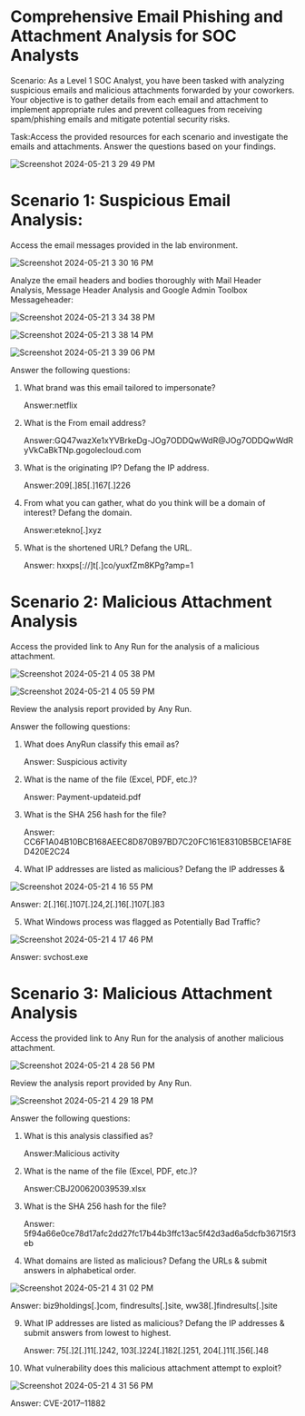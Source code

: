<h1>Comprehensive Email Phishing and Attachment Analysis for SOC Analysts</h1> 

Scenario: As a Level 1 SOC Analyst, you have been tasked with analyzing suspicious emails and malicious attachments forwarded by your coworkers. Your objective is to gather details from each email and attachment to implement appropriate rules and prevent colleagues from receiving spam/phishing emails and mitigate potential security risks.

Task:Access the provided resources for each scenario and investigate the emails and attachments. Answer the questions based on your findings.

![Screenshot 2024-05-21 3 29 49 PM](https://github.com/mmedinabet/Phishing-Labs-/assets/142737434/edf78f12-ada5-46e2-babb-150b91374aa0)


<h1> Scenario 1: Suspicious Email Analysis: </h1>
Access the email messages provided in the lab environment.

![Screenshot 2024-05-21 3 30 16 PM](https://github.com/mmedinabet/Phishing-Labs-/assets/142737434/660d9499-035a-4c63-9866-508d5c467c63)

Analyze the email headers and bodies thoroughly with Mail Header Analysis, Message Header Analysis and Google Admin Toolbox Messageheader:

![Screenshot 2024-05-21 3 34 38 PM](https://github.com/mmedinabet/Phishing-Labs-/assets/142737434/af5b2428-2b4f-4693-be23-e5a3aadff11c)

![Screenshot 2024-05-21 3 38 14 PM](https://github.com/mmedinabet/Phishing-Labs-/assets/142737434/c14899ae-b015-4a1a-9e28-61b2126f1baa)

![Screenshot 2024-05-21 3 39 06 PM](https://github.com/mmedinabet/Phishing-Labs-/assets/142737434/fecbf511-7bc6-41e9-b311-98a5b1664da2)

Answer the following questions:
1. What brand was this email tailored to impersonate?

   Answer:netflix
   
2. What is the From email address?
   
   Answer:GQ47wazXe1xYVBrkeDg-JOg7ODDQwWdR@JOg7ODDQwWdR yVkCaBkTNp.gogolecloud.com
   
3. What is the originating IP? Defang the IP address.

   Answer:209[.]85[.]167[.]226

4. From what you can gather, what do you think will be a domain of interest? Defang the domain.

   Answer:etekno[.]xyz
   
5. What is the shortened URL? Defang the URL.

   Answer: hxxps[://]t[.]co/yuxfZm8KPg?amp=1



<h1> Scenario 2: Malicious Attachment Analysis </h1>

Access the provided link to Any Run for the analysis of a malicious attachment.

![Screenshot 2024-05-21 4 05 38 PM](https://github.com/mmedinabet/Phishing-Labs-/assets/142737434/4da9a427-ee9d-45a0-8450-7c7bb7f1ef6a)

![Screenshot 2024-05-21 4 05 59 PM](https://github.com/mmedinabet/Phishing-Labs-/assets/142737434/33c11c35-b8c9-4231-a330-e73c3163c51e)

Review the analysis report provided by Any Run.

Answer the following questions:

1. What does AnyRun classify this email as?

   Answer: Suspicious activity
   
2. What is the name of the file (Excel, PDF, etc.)?

   Answer: Payment-updateid.pdf
   
3. What is the SHA 256 hash for the file?

   Answer: CC6F1A04B10BCB168AEEC8D870B97BD7C20FC161E8310B5BCE1AF8ED420E2C24
   
4. What IP addresses are listed as malicious? Defang the IP addresses &

![Screenshot 2024-05-21 4 16 55 PM](https://github.com/mmedinabet/Phishing-Labs-/assets/142737434/11dbe10a-3f31-47bd-aaec-ac7d404eb759)

   Answer: 2[.]16[.]107[.]24,2[.]16[.]107[.]83

5. What Windows process was flagged as Potentially Bad Traffic?

![Screenshot 2024-05-21 4 17 46 PM](https://github.com/mmedinabet/Phishing-Labs-/assets/142737434/2c911b06-b831-4d7c-9d01-02119b8cc298)

   Answer: svchost.exe

   
<h1> Scenario 3: Malicious Attachment Analysis </h1>

Access the provided link to Any Run for the analysis of another malicious attachment.

![Screenshot 2024-05-21 4 28 56 PM](https://github.com/mmedinabet/Phishing-Labs-/assets/142737434/88867642-b7e3-4198-bbdb-f64731f6e9e1)

Review the analysis report provided by Any Run.

![Screenshot 2024-05-21 4 29 18 PM](https://github.com/mmedinabet/Phishing-Labs-/assets/142737434/1de8dfff-03a1-4ac7-a5ee-2d74ffb1eaa6)

Answer the following questions:

1. What is this analysis classified as?

   Answer:Malicious activity
   
3. What is the name of the file (Excel, PDF, etc.)?

   Answer:CBJ200620039539.xlsx
   
5. What is the SHA 256 hash for the file?

   Answer: 5f94a66e0ce78d17afc2dd27fc17b44b3ffc13ac5f42d3ad6a5dcfb36715f3eb
   
7. What domains are listed as malicious? Defang the URLs & submit answers in alphabetical order.

![Screenshot 2024-05-21 4 31 02 PM](https://github.com/mmedinabet/Phishing-Labs-/assets/142737434/37034cf8-f143-443c-9627-0cef6f6ed245)

   Answer: biz9holdings[.]com, findresults[.]site, ww38[.]findresults[.]site
   
9. What IP addresses are listed as malicious? Defang the IP addresses & submit answers from lowest to highest.

   Answer: 75[.]2[.]11[.]242, 103[.]224[.]182[.]251, 204[.]11[.]56[.]48
   
11. What vulnerability does this malicious attachment attempt to exploit?

![Screenshot 2024-05-21 4 31 56 PM](https://github.com/mmedinabet/Phishing-Labs-/assets/142737434/475012ce-ee1e-4764-897e-7b6c4cc91fa3)

   Answer: CVE-2017–11882
   
